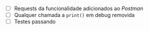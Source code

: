 - [ ] Requests da funcionalidade adicionados ao _Postman_
- [ ] Qualquer chamada a `print()` em debug removida
- [ ] Testes passando
